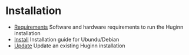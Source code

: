 # Installation

- [Requirements](requirements.md) Software and hardware requirements to run the Huginn installation
- [Install](installation.md) Installation guide for Ubundu/Debian
- [Update](../update/README.md) Update an existing Huginn installation